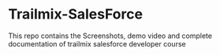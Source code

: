 # Trailmix-SalesForce
This repo contains the Screenshots, demo video and complete documentation of trailmix salesforce developer course 
